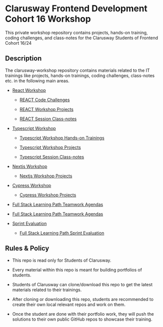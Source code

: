 # Clarusway Frontend Development Cohort 16 Workshop

This private workshop repository contains projects, hands-on training, coding challenges, and class-notes for the Clarusway Students of Frontend Cohort 16/24

## Description

The clarusway-workshop repository contains materials related to the IT trainings like projects, hands-on trainings, coding challenges, class-notes etc. in the following main areas.

- [React Workshop](./react/README.md)

  - [REACT Code Challenges](./react/coding-challenges/README.md)

  - [REACT Workshop Projects](./react/projects/README.md)

  - [REACT Session Class-notes](./react/class-notes/README.md)

- [Typescript Workshop](./typescript/README.md)

  - [Typescript Workshop Hands-on Trainings](./typescript/hands-on/README.md)

  - [Typescript Workshop Projects](./typescript/projects/README.md)

  - [Typescript Session Class-notes](./typescript/class-notes/README.md)

- [Nextjs Workshop](./nextjs/README.md)

  - [Nextjs Workshop Projects](./nextjs/projects/README.md)

- [Cypress Workshop](./cypress/README.md)

  - [Cypress Workshop Projects](./cypress/projects/README.md)

- [Full Stack Learning Path Teamwork Agendas](./teamwork-agendas/README.md)

- [Full Stack Learning Path Teamwork Agendas](./teamwork-agendas/README.md)

- [Sprint Evaluation](./sprint-evaluation/README.md)

  - [Full Stack Learning Path Sprint Evaluation](./sprint-evaluation/README.md)

## Rules & Policy

- This repo is read only for Students of Clarusway.

- Every material within this repo is meant for building portfolios of students.

- Students of Clarusway can clone/download this repo to get the latest materials related to their trainings.

- After cloning or downloading this repo, students are recommended to create their own local relevant repos and work on them.

- Once the student are done with their portfolio work, they will push the solutions to their own public GitHub repos to showcase their training.

